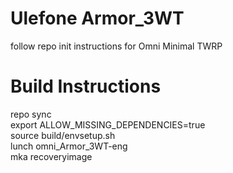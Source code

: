 # Ulefone Armor_3WT

follow repo init instructions for Omni Minimal TWRP <br>

# Build Instructions

repo sync<br>
export ALLOW_MISSING_DEPENDENCIES=true<br>
source build/envsetup.sh<br>
lunch omni_Armor_3WT-eng<br>
mka recoveryimage<br>
